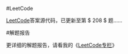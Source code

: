 ﻿#LeetCode

[LeetCode](https://leetcode.com/problemset/algorithms/)答案源代码，已更新至第 $ 208 $ 题……

#解题报告

更详细的解题报告，请看我的《[LeetCode专栏](http://blog.csdn.net/column/details/leetcode2015.html)》